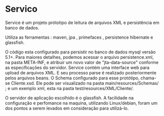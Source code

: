 # Servico

Service é um projeto prótotipo de leitura de arquivos XML e persistência em banco de dados. 

Utiliza as ferramentas : maven, jpa , primefaces , persistence hibernate e glassfish. 


  O código esta configurado para persistir no banco de dados mysql versão 5.1+. Para maiores detalhes, podemos acessar o arquivo persistence.xml, na pasta META-INF, e atribuir um novo valor de "jta-data-source" conforme as específicações do servidor.
  Service contém uma interface web para upload de arquivos XML. E seu processo parse é realizado posteriormente pelos arquivos beans. 
  O Schema configurado para esse protótipo, chama-se Cliente.xsd. Ele pode ser visualizado na pasta main/resources/Schemas/ ; e um exemplo xml, esta na pasta test/resources/XML/Cliente/.
  
  O servidor de aplicação escolhido é o glassfish. A facilidade na configuração e perfomance na maquina, utilizando Linux/debian, foram um dos pontos a serem levados em consideração para utilizá-lo.
